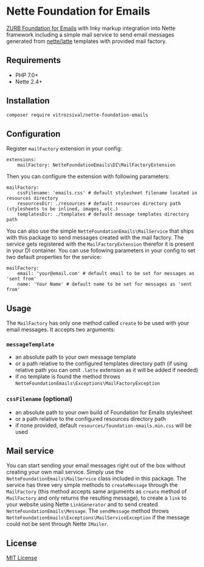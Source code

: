 # Nette Foundation for Emails

[ZURB Foundation for Emails](https://github.com/zurb/foundation-emails) with Inky markup integration into 
Nette framework including a simple mail service to send email messages generated from 
[nette/latte](https://github.com/nette/latte) templates with provided mail factory.

## Requirements

- PHP 7.0+
- Nette 2.4+

## Installation

```bash
composer require vitrozsival/nette-foundation-emails
```

## Configuration

Register `mailFactory` extension in your config:

```neon
extensions:
	mailFactory: NetteFoundationEmails\DI\MailFactoryExtension
```

Then you can configure the extension with following parameters:

```neon
mailFactory:
	cssFilename: 'emails.css' # default stylesheet filename located in resources directory
	resourcesDir: ./resources # default resources directory path (stylesheets to be inlined, images, etc.)
	templatesDir: ./templates # default message templates directory path
```

You can also use the simple `NetteFoundationEmails\MailService` that ships with this package to send messages created
with the mail factory. The service gets registered with the `MailFactoryExtension` therefor it is present in your DI
container. You can use following parameters in your config to set two default properties for the service:

```neon
mailFactory:
	email: 'your@email.com' # default email to be set for messages as 'sent from'
	name: 'Your Name' # default name to be set for messages as 'sent from'
```

## Usage

The `MailFactory` has only one method called `create` to be used with your email messages. It accepts two arguments:

### `messageTemplate`

- an absolute path to your own message template
- or a path relative to the configured templates directory path (if using relative path you can omit `.latte` extension
as it will be added if needed)
- if no template is found the method throws `NetteFoundationEmails\Exceptions\MailFactoryException`

### `cssFilename` (optional)

- an absolute path to your own build of Foundation for Emails stylesheet
- or a path relative to the configured resources directory path
- if none provided, default `resources/foundation-emails.min.css` will be used

## Mail service

You can start sending your email messages right out of the box without creating your own mail service. Simply use the
`NetteFoundationEmails\MailService` class included in this package. The service has three very simple methods to 
`createMessage` through the `MailFactory` (this method accepts same arguments as `create` method of `MailFactory` and only
returns the resulting message), to create a `link` to your website using Nette `LinkGenerator` and to send created
`NetteFoundationEmails\Message`. The `sendMessage` method throws `NetteFoundationEmails\Exceptions\MailServiceException` if the message could
not be sent through Nette `IMailer`.

## License

[MIT License](LICENSE)